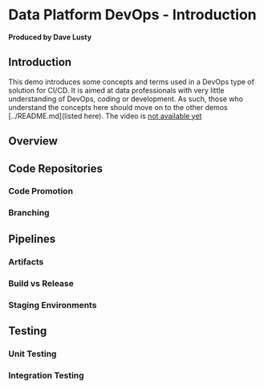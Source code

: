 # Data Platform DevOps - Introduction

**Produced by Dave Lusty**

## Introduction

This demo introduces some concepts and terms used in a DevOps type of solution for CI/CD. It is aimed at data professionals with very little understanding of DevOps, coding or development. As such, those who understand the concepts here should move on to the other demos [../README.md](listed here). The video is [not available yet](https://youtu.be/R7tJZelEt-Q)

## Overview

## Code Repositories

### Code Promotion

### Branching

## Pipelines

### Artifacts

### Build vs Release

### Staging Environments

## Testing

### Unit Testing

### Integration Testing
